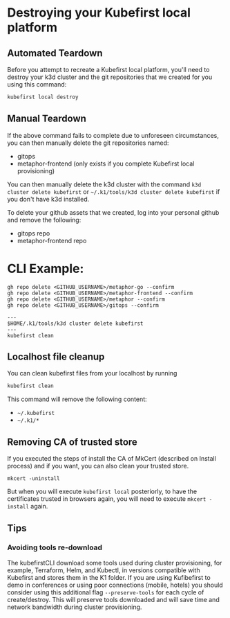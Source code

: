 # Destroying your Kubefirst local platform

## Automated Teardown

Before you attempt to recreate a Kubefirst local platform, you'll need to destroy your k3d cluster and the git repositories that we created for you using this command:

```bash
kubefirst local destroy
```

## Manual Teardown

If the above command fails to complete due to unforeseen circumstances, you can then manually delete the git repositories named:

- gitops
- metaphor-frontend (only exists if you complete Kubefirst local provisioning)

You can then manually delete the k3d cluster with the command `k3d cluster delete kubefirst` or `~/.k1/tools/k3d cluster delete kubefirst` if you don't have k3d installed.

To delete your github assets that we created, log into your personal github and remove the following:

- gitops repo
- metaphor-frontend repo

# CLI Example:
```
gh repo delete <GITHUB_USERNAME>/metaphor-go --confirm
gh repo delete <GITHUB_USERNAME>/metaphor-frontend --confirm
gh repo delete <GITHUB_USERNAME>/metaphor --confirm
gh repo delete <GITHUB_USERNAME>/gitops --confirm

---
$HOME/.k1/tools/k3d cluster delete kubefirst
---
kubefirst clean
```

## Localhost file cleanup

You can clean kubefirst files from your localhost by running

```bash
kubefirst clean
```

This command will remove the following content:

- `~/.kubefirst`
- `~/.k1/*`

## Removing CA of trusted store

If you executed the steps of install the CA of MkCert (described on Install process) and if you want, you can also clean your trusted store.

```
mkcert -uninstall
```

But when you will execute `kubefirst local` posteriorly, to have the certificates trusted in browsers again, you will need to execute `mkcert -install` again.

## Tips

### Avoiding tools re-download

The kubefirstCLI download some tools used during cluster provisioning, for example, Terraform, Helm, and Kubectl, in versions compatible with Kubefirst and stores them in the K1 folder. 
If you are using Kufibefirst to demo in conferences or using poor connections (mobile, hotels) you should consider using this additional flag `--preserve-tools` for each cycle of create/destroy. 
This will preserve tools downloaded and will save time and network bandwidth during cluster provisioning.